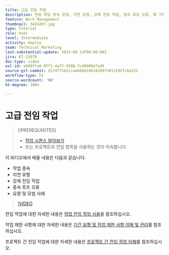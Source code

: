```yaml
---
title: 고급 전임 작업
description: 전임 작업 종속 유형, 지연 유형, 강제 전임 작업, 종속 루프 오류, 몇 가지 요령 및 모범 사례에 대해 알아봅니다.
feature: Work Management
thumbnail: 3424287.jpg
type: Tutorial
role: User
level: Intermediate
activity: deploy
team: Technical Marketing
last-substantial-update: 2023-09-14T00:00:00Z
jira: KT-13879
doc-type: video
exl-id: a9d9ffa6-9ff1-4a77-9288-7cd0009a7ad6
source-git-commit: d17df7162ccaab6b62db34209f50131927c0a532
workflow-type: ht
source-wordcount: '96'
ht-degree: 100%

---
```


# 고급 전임 작업


>[!PREREQUISITES]
>
>* [작업 시퀀스 알아보기](https://experienceleague.adobe.com/docs/workfront-learn/tutorials-workfront/manage-work/tasks/learn-to-sequence-tasks.html?lang=ko-KR)
>* 또는 프로젝트의 전임 항목을 사용하는 것이 익숙합니다.


이 비디오에서 배울 내용은 다음과 같습니다.

* 작업 종속
* 지연 유형
* 강제 전임 작업
* 종속 루프 오류
* 요령 및 모범 사례

>[!VIDEO](https://video.tv.adobe.com/v/3454536/?quality=12&learn=on&enablevpops&captions=kor)

전임 작업에 대한 자세한 내용은 [작업 전임 작업 사용](https://experienceleague.adobe.com/docs/workfront/using/manage-work/tasks/use-task-predecessors/use-task-predecessors.html?lang=ko)을 참조하십시오.

작업 제한 사항에 대한 자세한 내용은 [기간 유형 및 작업 제한 사항 이해 및 관리](https://experienceleague.adobe.com/docs/workfront-learn/tutorials-workfront/manage-work/intermediate-projects/understand-and-manage-duration-types-and-task-constraints.html?lang=ko)를 참조하십시오.

프로젝트 간 전임 작업에 대한 자세한 내용은 [프로젝트 간 전임 작업 이해](https://experienceleague.adobe.com/docs/workfront-learn/tutorials-workfront/manage-work/intermediate-projects/understand-cross-project-predecessors.html?lang=ko)를 참조하십시오.
